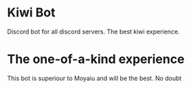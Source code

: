 # Kiwi Bot
Discord bot for all discord servers. The best kiwi experience.

# The one-of-a-kind experience
This bot is superiour to Moyaiu and will be the best. No doubt